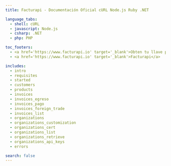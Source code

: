 ```yaml
---
title: Facturapi - Documentación Oficial cURL Node.js Ruby .NET

language_tabs:
  - shell: cURL
  - javascript: Node.js
  - csharp: .NET
  - php: PHP

toc_footers:
  - <a href='https://www.facturapi.io' target='_blank'>Obten tu llave privada</a>
  - <a href='https://www.facturapi.io' target='_blank'>Facturapi</a>

includes:
  - intro
  - requisites
  - started
  - customers
  - products
  - invoices
  - invoices_egreso
  - invoices_pago
  - invoices_foreign_trade
  - invoices_list
  - organizations
  - organizations_customization
  - organizations_cert
  - organizations_list
  - organizations_retrieve
  - organizations_api_keys
  - errors

search: false
---
```

